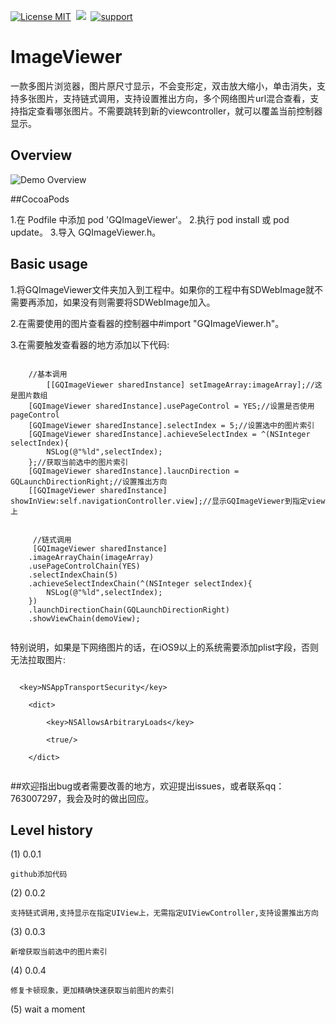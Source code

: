 [![License MIT](https://img.shields.io/badge/license-MIT-green.svg?style=flat)](https://raw.githubusercontent.com/angelcs1990/GQImageViewer/master/LICENSE)&nbsp;
[![](https://img.shields.io/badge/platform-iOS-brightgreen.svg)](http://cocoapods.org/?q=GQImageViewer)&nbsp;
[![support](https://img.shields.io/badge/support-iOS6.0%2B-blue.svg)](https://www.apple.com/nl/ios/)&nbsp;
# ImageViewer
一款多图片浏览器，图片原尺寸显示，不会变形定，双击放大缩小，单击消失，支持多张图片，支持链式调用，支持设置推出方向，多个网络图片url混合查看，支持指定查看哪张图片。不需要跳转到新的viewcontroller，就可以覆盖当前控制器显示。

## Overview

![Demo Overview](https://github.com/g763007297/ImageViewer/blob/master/Screenshot/demo.gif)

##CocoaPods

1.在 Podfile 中添加 pod 'GQImageViewer'。
2.执行 pod install 或 pod update。
3.导入 GQImageViewer.h。

## Basic usage

1.将GQImageViewer文件夹加入到工程中。如果你的工程中有SDWebImage就不需要再添加，如果没有则需要将SDWebImage加入。

2.在需要使用的图片查看器的控制器中#import "GQImageViewer.h"。

3.在需要触发查看器的地方添加以下代码:

```objc

    //基本调用
        [[GQImageViewer sharedInstance] setImageArray:imageArray];//这是图片数组
    [GQImageViewer sharedInstance].usePageControl = YES;//设置是否使用pageControl
    [GQImageViewer sharedInstance].selectIndex = 5;//设置选中的图片索引
    [GQImageViewer sharedInstance].achieveSelectIndex = ^(NSInteger selectIndex){
        NSLog(@"%ld",selectIndex);
    };//获取当前选中的图片索引
    [GQImageViewer sharedInstance].laucnDirection = GQLaunchDirectionRight;//设置推出方向
    [[GQImageViewer sharedInstance] showInView:self.navigationController.view];//显示GQImageViewer到指定view上

 
	 //链式调用
	 [GQImageViewer sharedInstance]
    .imageArrayChain(imageArray)
    .usePageControlChain(YES)
    .selectIndexChain(5)
    .achieveSelectIndexChain(^(NSInteger selectIndex){
        NSLog(@"%ld",selectIndex);
    })
    .launchDirectionChain(GQLaunchDirectionRight)
    .showViewChain(demoView);
  
```

  特别说明，如果是下网络图片的话，在iOS9以上的系统需要添加plist字段，否则无法拉取图片:
  
```objc
  
  <key>NSAppTransportSecurity</key>
  
	<dict>
	
		<key>NSAllowsArbitraryLoads</key>
		
		<true/>
		
	</dict>
	
``` 

##欢迎指出bug或者需要改善的地方，欢迎提出issues，或者联系qq：763007297，我会及时的做出回应。

	
## Level history
	
(1) 0.0.1

	github添加代码
	
(2) 0.0.2
	
	支持链式调用,支持显示在指定UIView上，无需指定UIViewController,支持设置推出方向

(3) 0.0.3
 
	新增获取当前选中的图片索引
	
(4) 0.0.4

	修复卡顿现象，更加精确快速获取当前图片的索引

(5) wait a moment
